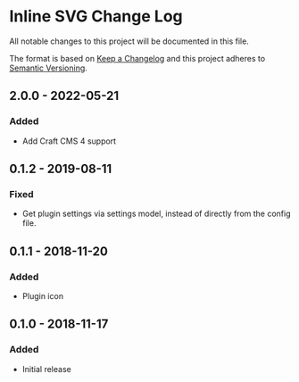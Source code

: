 # Inline SVG Change Log
All notable changes to this project will be documented in this file.

The format is based on [Keep a Changelog](http://keepachangelog.com/)
and this project adheres to [Semantic Versioning](http://semver.org/).

## 2.0.0 - 2022-05-21
### Added
- Add Craft CMS 4 support

## 0.1.2 - 2019-08-11
### Fixed
- Get plugin settings via settings model, instead of directly from the config file.

## 0.1.1 - 2018-11-20
### Added
- Plugin icon

## 0.1.0 - 2018-11-17
### Added
- Initial release

